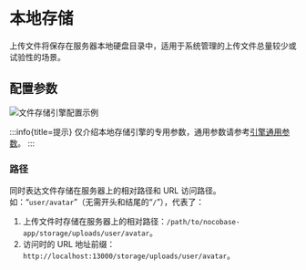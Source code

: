 # 本地存储

上传文件将保存在服务器本地硬盘目录中，适用于系统管理的上传文件总量较少或试验性的场景。

## 配置参数

![文件存储引擎配置示例](https://static-docs.nocobase.com/20240529115151.png)

:::info{title=提示}
仅介绍本地存储引擎的专用参数，通用参数请参考[引擎通用参数](./index.md#引擎通用参数)。
:::

### 路径

同时表达文件存储在服务器上的相对路径和 URL 访问路径。如：“`user/avatar`”（无需开头和结尾的“`/`”），代表了：

1. 上传文件时存储在服务器上的相对路径：`/path/to/nocobase-app/storage/uploads/user/avatar`。
2. 访问时的 URL 地址前缀：`http://localhost:13000/storage/uploads/user/avatar`。
